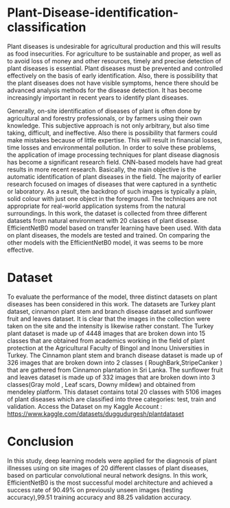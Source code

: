 # Plant-Disease-identification-classification
Plant diseases is undesirable for agricultural production and this will results as food insecurities. For agriculture to be sustainable and proper, as well as to avoid loss of money and other resources, timely and precise detection of plant diseases is essential. Plant diseases must be prevented and controlled effectively on the basis of early identification. Also, there is possibility that the plant diseases does not have visible symptoms, hence there should be advanced analysis methods for the disease detection. It has become increasingly important in recent years to identify plant diseases.
 
Generally, on-site identification of diseases of plant is often done by agricultural and forestry professionals, or by farmers using their own knowledge. This subjective approach is not only arbitrary, but also time taking, difficult, and ineffective. Also there is possibility that farmers could make mistakes because of little expertise. This will result in financial losses, time losses and environmental pollution.
In order to solve these problems, the application of image processing techniques for plant disease diagnosis has become a significant research field. CNN-based models have had great results in more recent research. Basically, the main objective is the automatic identification of plant diseases in the field. The majority of earlier research focused on images of diseases that were captured in a synthetic or laboratory. As a result, the backdrop of such images is typically a plain, solid colour with just one object in the foreground. The techniques are not appropriate for real-world application systems from the natural surroundings.
In this work, the dataset is collected from three different datasets from natural environment with 20 classes of plant disease. EfficientNetB0 model based on transfer learning have been used. With data on plant diseases, the models are tested and trained. On comparing the other models with the EfficientNetB0 model, it was seems to be more effective.


# Dataset
To evaluate the performance of the model, three distinct datasets on plant diseases has been considered in this work. The datasets are Turkey plant dataset, cinnamon plant stem and branch disease dataset and sunflower fruit and leaves dataset. It is clear that the images in the collection were taken on the site and the intensity is likewise rather constant. The Turkey plant dataset is made up of 4448 images that are broken down into 15 classes that are obtained from academics working in the field of plant protection at the Agricultural Faculty of Bingol and Inonu Universities in Turkey. The Cinnamon plant stem and branch disease dataset is made up of 326 images that are broken down into 2 classes ( RoughBark,StripeCanker ) that are gathered from Cinnamon plantation in Sri Lanka. The sunflower fruit and leaves dataset is made up of 332 images that are broken down into 3 classes(Gray mold , Leaf scars, Downy mildew) and obtained from mendeley platform.
This dataset contains total 20 classes with 5106 images of plant diseases which are classified into three categories: test, train and validation.
Access the Dataset on my Kaggle Account : https://www.kaggle.com/datasets/duggudurgesh/plantdataset

# Conclusion
In this study, deep learning models were applied for the diagnosis of plant illnesses using on site images of 20 different classes of plant diseases, based on particular convolutional neural network designs. In this work, EfficientNetB0 is the most successful model architecture and achieved a success rate of 90.49% on previously unseen images (testing accuracy),99.51 training accuracy and 88.25 validation accuracy.
